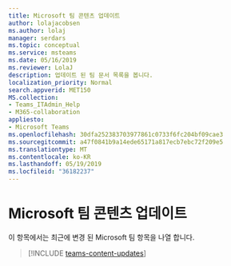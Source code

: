 ```yaml
---
title: Microsoft 팀 콘텐츠 업데이트
author: lolajacobsen
ms.author: lolaj
manager: serdars
ms.topic: conceptual
ms.service: msteams
ms.date: 05/16/2019
ms.reviewer: LolaJ
description: 업데이트 된 팀 문서 목록을 봅니다.
localization_priority: Normal
search.appverid: MET150
MS.collection:
- Teams_ITAdmin_Help
- M365-collaboration
appliesto:
- Microsoft Teams
ms.openlocfilehash: 30dfa252383703977861c0733f6fc204bf09cae3
ms.sourcegitcommit: a47f0841b9a14ede65171a817ecb7ebc72f209e5
ms.translationtype: MT
ms.contentlocale: ko-KR
ms.lasthandoff: 05/19/2019
ms.locfileid: "36182237"
---
```

# <a name="microsoft-teams-content-updates"></a>Microsoft 팀 콘텐츠 업데이트

이 항목에서는 최근에 변경 된 Microsoft 팀 항목을 나열 합니다.

> [!INCLUDE [teams-content-updates](includes/teams-content-updates.md)]
